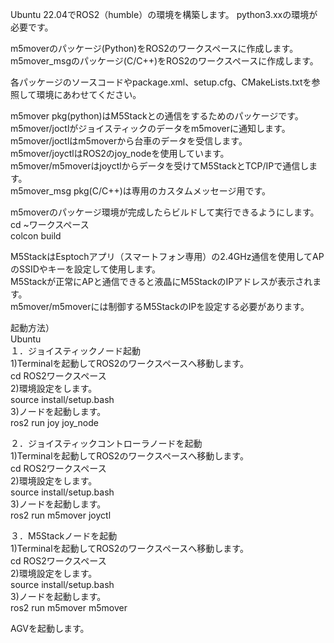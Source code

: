 Ubuntu 22.04でROS2（humble）の環境を構築します。
python3.xxの環境が必要です。

m5moverのパッケージ(Python)をROS2のワークスペースに作成します。  
m5mover_msgのパッケージ(C/C++)をROS2のワークスペースに作成します。

各パッケージのソースコードやpackage.xml、setup.cfg、CMakeLists.txtを参照して環境にあわせてください。

m5mover pkg(python)はM5Stackとの通信をするためのパッケージです。  
m5mover/joctlがジョイスティックのデータをm5moverに通知します。  
m5mover/joctlはm5moverから台車のデータを受信します。  
m5mover/joyctlはROS2のjoy_nodeを使用しています。  
m5mover/m5moverはjoyctlからデータを受けてM5StackとTCP/IPで通信します。  
m5mover_msg pkg(C/C++)は専用のカスタムメッセージ用です。

m5moverのパッケージ環境が完成したらビルドして実行できるようにします。  
cd ~ワークスペース  
colcon build  

M5StackはEsptochアプリ（スマートフォン専用）の2.4GHz通信を使用してAPのSSIDやキーを設定して使用します。  
M5Stackが正常にAPと通信できると液晶にM5StackのIPアドレスが表示されます。  
m5mover/m5moverには制御するM5StackのIPを設定する必要があります。  


起動方法）  
Ubuntu  
１．ジョイスティックノード起動  
1)Terminalを起動してROS2のワークスペースへ移動します。  
cd ROS2ワークスペース  
2)環境設定をします。  
source install/setup.bash  
3)ノードを起動します。  
ros2 run joy joy_node

２．ジョイスティックコントローラノードを起動  
1)Terminalを起動してROS2のワークスペースへ移動します。  
cd ROS2ワークスペース  
2)環境設定をします。  
source install/setup.bash  
3)ノードを起動します。  
ros2 run m5mover joyctl

３．M5Stackノードを起動  
1)Terminalを起動してROS2のワークスペースへ移動します。  
cd ROS2ワークスペース  
2)環境設定をします。  
source install/setup.bash  
3)ノードを起動します。  
ros2 run m5mover m5mover

AGVを起動します。
